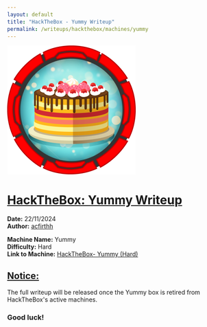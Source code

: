 ```yaml
---
layout: default
title: "HackTheBox - Yummy Writeup"
permalink: /writeups/hackthebox/machines/yummy
---
```


![HackTheBox: Yummy (Hard)](images/yummy.png)
<h1><ins>HackTheBox: Yummy Writeup</ins></h1>

**Date:** 22/11/2024\
**Author:** [acfirthh](https://github.com/acfirthh)

**Machine Name:** Yummy\
**Difficulty:** Hard\
**Link to Machine:** [HackTheBox- Yummy (Hard)](https://app.hackthebox.com/machines/Yummy)

<h2><ins>Notice:</ins></h2>
The full writeup will be released once the Yummy box is retired from HackTheBox's active machines.

### Good luck!
